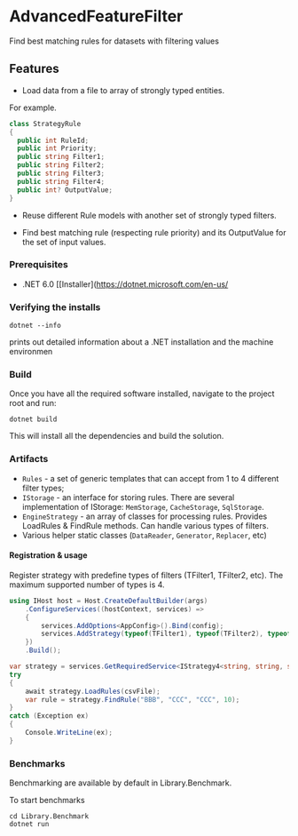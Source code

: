 # AdvancedFeatureFilter
Find best matching rules for datasets with filtering values

## Features
- Load data from a file to array of strongly typed entities. 

For example.

```cs
class StrategyRule 
{
  public int RuleId;
  public int Priority;
  public string Filter1;
  public string Filter2;
  public string Filter3;
  public string Filter4;
  public int? OutputValue;
}
```

- Reuse different Rule models with another set of strongly typed filters.

- Find best matching rule (respecting rule priority) and its
OutputValue for the set of input values.


### Prerequisites

- .NET 6.0 [[Installer](https://dotnet.microsoft.com/en-us/

### Verifying the installs

```shell
dotnet --info
``` 
prints out detailed information about a .NET installation and the machine environmen

### Build

Once you have all the required software installed, navigate to the project root and run:

```shell
dotnet build
```

This will install all the dependencies and build the solution.


### Artifacts

- `Rules` - a set of generic templates that can accept from 1 to 4 different filter types;
- `IStorage` - an interface for storing rules. There are several implementation of IStorage: `MemStorage`, `CacheStorage`, `SqlStorage`.
- `EngineStrategy` - an array of classes for processing rules. Provides LoadRules & FindRule methods. Can handle various types of filters.
- Various helper static classes (`DataReader`, `Generator`, `Replacer`, etc)

#### Registration & usage

Register strategy with predefine types of filters (TFilter1, TFilter2, etc). 
The maximum supported number of types is 4.

```cs
using IHost host = Host.CreateDefaultBuilder(args)
    .ConfigureServices((hostContext, services) =>
    {
        services.AddOptions<AppConfig>().Bind(config);
        services.AddStrategy(typeof(TFilter1), typeof(TFilter2), typeof(TFilter3), typeof(TFilter4));
    })
    .Build();

var strategy = services.GetRequiredService<IStrategy4<string, string, string, int>>();
try
{
    await strategy.LoadRules(csvFile);
    var rule = strategy.FindRule("BBB", "CCC", "CCC", 10);
}
catch (Exception ex)
{
    Console.WriteLine(ex);
}
```

### Benchmarks

Benchmarking are available by default in Library.Benchmark.

To start benchmarks 

```shell
cd Library.Benchmark
dotnet run
```

